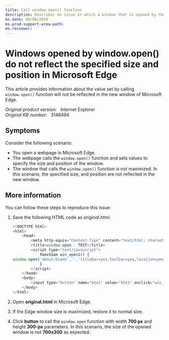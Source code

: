 ```yaml
---
title: Call window open() function
description: Describes an issue in which a window that is opened by the window.open() function don't reflect the specified size and position in Microsoft Edge.
ms.date: 06/08/2020
ms.prod-support-area-path: 
ms.reviewer: 
---
```

# Windows opened by window.open() do not reflect the specified size and position in Microsoft Edge

This article provides information about the value set by calling `window.open()` function will not be reflected in the new window of Microsoft Edge.

_Original product version:_ &nbsp; Internet Explorer  
_Original KB number:_ &nbsp; 3146494

## Symptoms

Consider the following scenario:

- You open a webpage in Microsoft Edge.
- The webpage calls the `window.open()` function and sets values to specify the size and position of the window.
- The window that calls the `window.open()` function is not maximized. In this scenario, the specified size, and position are not reflected in the new window.

## More information

You can follow these steps to reproduce this issue:

1. Save the following HTML code as *original.html*.

    ```javascript
    <!DOCTYPE html>
    <html>
        <head>
            <meta http-equiv="Content-Type" content="text/html; charset=utf-8"/>
            <title>window.open - TEST</title>
            <script type="text/javascript">
                function win_open1() {
    window.open('about:blank','','titlebar=yes,toolbar=yes,location=yes,status=no,menubar=yes,scrollbars=yes,resizable=yes,width=700,Height=300,left=0,top=0');
                }
            </script>
        </head>
        <body>
            <input type="button" name="btn1" value="btn1" onclick="win_open1();" />width=700,Height=300,left=0,top=0<br>
        </body>
    </html>
    ```

2. Open **original.html** in Microsoft Edge.
3. If the Edge window size is maximized, restore it to normal size.
4. Click **button** to call the `window.open` function with width **700 px** and height **300-px** parameters. In this scenario, the size of the opened window is not **700x300** as expected.
